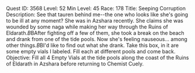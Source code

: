 Quest ID: 3568
Level: 52
Min Level: 45
Race: 178
Title: Seeping Corruption
Description: See that tauren behind me--the one who looks like she's going to be ill at any moment? She was in Azshara recently. She claims she was wounded by some naga while making her way through the Ruins of Eldarath.$B$BAfter fighting off a few of them, she took a break on the beach and drank from one of the tide pools. Now she's feeling nauseous... among other things.$B$BI'd like to find out what she drank. Take this box, in it are some empty vials I labeled. Fill each at different pools and come back.
Objective: Fill all 4 Empty Vials at the tide pools along the coast of the Ruins of Eldarath in Azshara before returning to Chemist Cuely.
